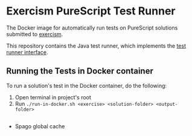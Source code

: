 # Exercism PureScript Test Runner

The Docker image for automatically run tests on PureScript solutions submitted
to [exercism][web-exercism].

This repository contains the Java test runner, which implements the
[test runner interface][test-runner-interface].


## Running the Tests in Docker container

To run a solution's test in the Docker container, do the following:
1. Open terminal in project's root
2. Run `./run-in-docker.sh <exercise> <solution-folder> <output-folder>`

[test-runner-interface]: https://github.com/exercism/automated-tests/blob/master/docs/interface.md
[web-exercism]: https://exercism.io/


## 

- Spago global cache
